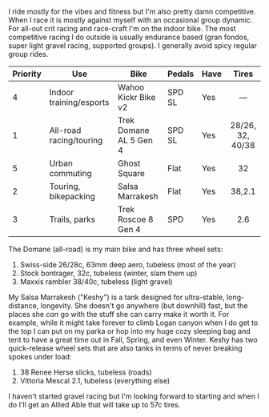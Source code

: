 I ride mostly for the vibes and fitness but I'm also pretty damn competitive. When I race it is mostly against myself with an occasional group dynamic. For all-out crit racing and race-craft I'm on the indoor bike.  The most competitive racing I do outside is usually endurance based (gran fondos, super light gravel racing, supported groups). I generally avoid spicy regular group rides.

| Priority | Use                     | Bike                   | Pedals | Have |      Tires       |
| -------- | ----------------------- | ---------------------- | ------ | ---- | :--------------: |
| 4        | Indoor training/esports | Wahoo Kickr Bike v2    | SPD SL | Yes  |        —         |
| 1        | All-road racing/touring | Trek Domane AL 5 Gen 4 | SPD SL | Yes  | 28/26, 32, 40/38 |
| 5        | Urban commuting         | Ghost Square           | Flat   | Yes  |        32        |
| 2        | Touring, bikepacking    | Salsa Marrakesh        | Flat   | Yes  |      38,2.1      |
| 3        | Trails, parks           | Trek Roscoe 8 Gen 4    | SPD    | Yes  |       2.6        |

The Domane (all-road) is my main bike and has three wheel sets:

1. Swiss-side 26/28c, 63mm deep aero, tubeless (most of the year)
2. Stock bontrager, 32c, tubeless (winter, slam them up)
3. Maxxis rambler 38/40c, tubeless (light gravel)

My Salsa Marrakesh ("Keshy") is a tank designed for ultra-stable, long-distance, longevity. She doesn't go anywhere (but downhill) fast, but the places she *can* go with the stuff she can carry make it worth it. For example, while it might take forever to climb Logan canyon when I do get to the top I can put on my parka or hop into my huge cozy sleeping bag and tent to have a great time out in Fall, Spring, and even Winter. Keshy has two quick-release wheel sets that are also tanks in terms of never breaking spokes under load:

1. 38 Renee Herse slicks, tubeless (roads)
2. Vittoria Mescal 2.1, tubeless (everything else)

I haven't started gravel racing but I'm looking forward to starting and when I do I'll get an Allied Able that will take up to 57c tires.